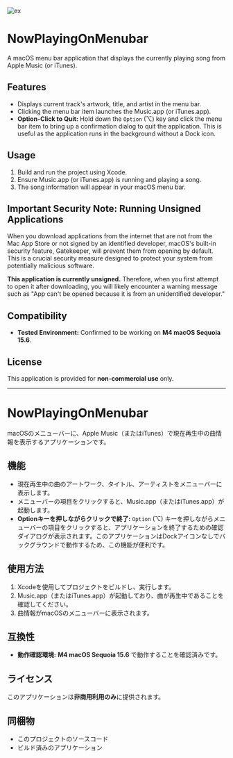![ex](https://github.com/user-attachments/assets/640bb1ee-6b6c-471e-a30f-c72ab99f5563)
# NowPlayingOnMenubar

A macOS menu bar application that displays the currently playing song from Apple Music (or iTunes).

## Features

-   Displays current track's artwork, title, and artist in the menu bar.
-   Clicking the menu bar item launches the Music.app (or iTunes.app).
-   **Option-Click to Quit:** Hold down the `Option` (⌥) key and click the menu bar item to bring up a confirmation dialog to quit the application. This is useful as the application runs in the background without a Dock icon.

## Usage

1.  Build and run the project using Xcode.
2.  Ensure Music.app (or iTunes.app) is running and playing a song.
3.  The song information will appear in your macOS menu bar.

## Important Security Note: Running Unsigned Applications

When you download applications from the internet that are not from the Mac App Store or not signed by an identified developer, macOS's built-in security feature, Gatekeeper, will prevent them from opening by default. This is a crucial security measure designed to protect your system from potentially malicious software.

**This application is currently unsigned.** Therefore, when you first attempt to open it after downloading, you will likely encounter a warning message such as "App can't be opened because it is from an unidentified developer."

## Compatibility

-   **Tested Environment:** Confirmed to be working on **M4 macOS Sequoia 15.6**.

## License

This application is provided for **non-commercial use** only.

---

# NowPlayingOnMenubar

macOSのメニューバーに、Apple Music（またはiTunes）で現在再生中の曲情報を表示するアプリケーションです。

## 機能

-   現在再生中の曲のアートワーク、タイトル、アーティストをメニューバーに表示します。
-   メニューバーの項目をクリックすると、Music.app（またはiTunes.app）が起動します。
-   **Optionキーを押しながらクリックで終了:** `Option` (⌥) キーを押しながらメニューバーの項目をクリックすると、アプリケーションを終了するための確認ダイアログが表示されます。このアプリケーションはDockアイコンなしでバックグラウンドで動作するため、この機能が便利です。

## 使用方法

1.  Xcodeを使用してプロジェクトをビルドし、実行します。
2.  Music.app（またはiTunes.app）が起動しており、曲が再生中であることを確認してください。
3.  曲情報がmacOSのメニューバーに表示されます。

## 互換性

-   **動作確認環境:** **M4 macOS Sequoia 15.6** で動作することを確認済みです。

## ライセンス

このアプリケーションは**非商用利用のみ**に提供されます。

## 同梱物

-   このプロジェクトのソースコード
-   ビルド済みのアプリケーション
